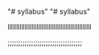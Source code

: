 "# syllabus" 
"# syllabus" 

lllllllllllllllllllllllllllllllllllllllllllllllll

;;;;;;;;;;;;;;;;;;;;;;;;;;;;;;;;;;;
